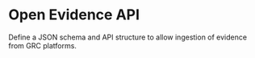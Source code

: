 # Open Evidence API

Define a JSON schema and API structure to allow ingestion of evidence from GRC platforms.